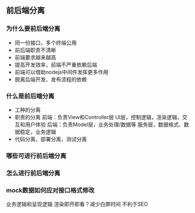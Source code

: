 ## 前后端分离

### 为什么要前后端分离
* 同一份接口，多个终端公用
* 前后端职责不清晰
* 前端要求越来越高
* 提高开发效率，前端不严重依赖后端
* 前端可以借助nodejs中间件发挥更多作用
* 脱离后端开发、发布流程的依赖

### 什么是前后端分离
* 工种的分离
* 职责的分离
  前端：负责View和Controller层
       UI层，控制逻辑，渲染逻辑，交互和用户体验
  后端：负责Model层，业务处理/数据等
       服务层，数据格式、数据稳定，业务逻辑
* 代码分离，部署分离，测试分离

### 哪些可进行前后端分离

### 怎么进行前后端分离

### mock数据如何应对接口格式修改

业务逻辑和呈现逻辑
渲染即开即看？减少白屏时间
不利于SEO